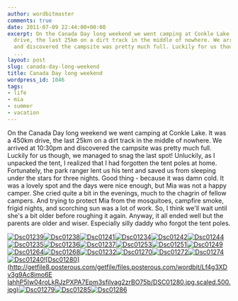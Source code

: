 ```yaml
---
author: wordbitmaster
comments: true
date: 2011-07-09 22:44:00+00:00
excerpt: On the Canada Day long weekend we went camping at Conkle Lake. It was a 450km
  drive, the last 25km on a dirt track in the middle of nowhere. We arrived at 10:30pm
  and discovered the campsite was pretty much full. Luckily for us though, we managed
  ...
layout: post
slug: canada-day-long-weekend
title: Canada Day long weekend
wordpress_id: 1046
tags:
- life
- mia
- summer
- vacation
---
```


On the Canada Day long weekend we went camping at Conkle Lake. It was a 450km drive, the last 25km on a dirt track in the middle of nowhere. We arrived at 10:30pm and discovered the campsite was pretty much full. Luckily for us though, we managed to snag the last spot! Unluckily, as I unpacked the tent, I realized that I had forgotten the tent poles at home. Fortunately, the park ranger lent us his tent and saved us from sleeping under the stars for three nights. Good thing - because it was damn cold. It was a lovely spot and the days were nice enough, but Mia was not a happy camper. She cried quite a bit in the evenings, much to the chagrin of fellow campers. And trying to protect Mia from the mosquitoes, campfire smoke, frigid nights, and scorching sun was a lot of work. So, I think we'll wait until she's a bit older before roughing it again. Anyway, it all ended well but the parents are older and wiser. Especially silly daddy who forgot the tent poles.

[![Dsc01239](http://wordbitarchives.files.wordpress.com/2013/02/dsc01239.jpg?w=300)](http://wordbitarchives.files.wordpress.com/2013/02/dsc01239.jpg)[![Dsc01238](http://wordbitarchives.files.wordpress.com/2013/02/dsc01238.jpg?w=300)](http://wordbitarchives.files.wordpress.com/2013/02/dsc01238.jpg)[![Dsc01241](http://wordbitarchives.files.wordpress.com/2013/02/dsc01241.jpg?w=300)](http://wordbitarchives.files.wordpress.com/2013/02/dsc01241.jpg)[![Dsc01234](http://wordbitarchives.files.wordpress.com/2013/02/dsc01234.jpg?w=300)](http://wordbitarchives.files.wordpress.com/2013/02/dsc01234.jpg)[![Dsc01242](http://wordbitarchives.files.wordpress.com/2013/02/dsc01242.jpg?w=225)](http://wordbitarchives.files.wordpress.com/2013/02/dsc01242.jpg)[![Dsc01244](http://wordbitarchives.files.wordpress.com/2013/02/dsc01244.jpg?w=300)](http://wordbitarchives.files.wordpress.com/2013/02/dsc01244.jpg)[![Dsc01235](http://wordbitarchives.files.wordpress.com/2013/02/dsc01235.jpg?w=300)](http://wordbitarchives.files.wordpress.com/2013/02/dsc01235.jpg)[![Dsc01236](http://wordbitarchives.files.wordpress.com/2013/02/dsc01236.jpg?w=300)](http://wordbitarchives.files.wordpress.com/2013/02/dsc01236.jpg)[![Dsc01237](http://wordbitarchives.files.wordpress.com/2013/02/dsc01237.jpg?w=300)](http://wordbitarchives.files.wordpress.com/2013/02/dsc01237.jpg)[![Dsc01253](http://wordbitarchives.files.wordpress.com/2013/02/dsc01253.jpg?w=300)](http://wordbitarchives.files.wordpress.com/2013/02/dsc01253.jpg)[![Dsc01251](http://wordbitarchives.files.wordpress.com/2013/02/dsc01251.jpg?w=300)](http://wordbitarchives.files.wordpress.com/2013/02/dsc01251.jpg)[![Dsc01249](http://wordbitarchives.files.wordpress.com/2013/02/dsc01249.jpg?w=225)](http://wordbitarchives.files.wordpress.com/2013/02/dsc01249.jpg)[![Dsc01264](http://wordbitarchives.files.wordpress.com/2013/02/dsc01264.jpg?w=300)](http://wordbitarchives.files.wordpress.com/2013/02/dsc01264.jpg)[![Dsc01268](http://wordbitarchives.files.wordpress.com/2013/02/dsc01268.jpg?w=300)](http://wordbitarchives.files.wordpress.com/2013/02/dsc01268.jpg)[![Dsc01232](http://wordbitarchives.files.wordpress.com/2013/02/dsc01232.jpg?w=300)](http://wordbitarchives.files.wordpress.com/2013/02/dsc01232.jpg)[![Dsc01270](http://wordbitarchives.files.wordpress.com/2013/02/dsc01270.jpg?w=225)](http://wordbitarchives.files.wordpress.com/2013/02/dsc01270.jpg)[![Dsc01272](http://wordbitarchives.files.wordpress.com/2013/02/dsc01272.jpg?w=225)](http://wordbitarchives.files.wordpress.com/2013/02/dsc01272.jpg)[![Dsc01274](http://wordbitarchives.files.wordpress.com/2013/02/dsc01274.jpg?w=225)](http://wordbitarchives.files.wordpress.com/2013/02/dsc01274.jpg)[![Dsc01240](http://wordbitarchives.files.wordpress.com/2013/02/dsc01240.jpg?w=300)](http://wordbitarchives.files.wordpress.com/2013/02/dsc01240.jpg)[![Dsc01280](http://getfile8.posterous.com/getfile/files.posterous.com/wordbit/Lf4g3XDv3g9Ac8imo6E
lahhP5Iw04roLkRJzPXPA7Epm3sfilvag2zrBO75b/DSC01280.jpg.scaled.500.jpg)](http://getfile7.posterous.com/getfile/files.posterous.com/wordbit/Q4a6Hf4faX9ZjKSuGHHGpdFB5bGXbfIRP5YNrGEWJVNX6VPTikKFt7d6GYFQ/DSC01280.jpg)[![Dsc01279](http://wordbitarchives.files.wordpress.com/2013/02/dsc01279.jpg?w=300)](http://wordbitarchives.files.wordpress.com/2013/02/dsc01279.jpg)[![Dsc01285](http://wordbitarchives.files.wordpress.com/2013/02/dsc01285.jpg?w=225)](http://wordbitarchives.files.wordpress.com/2013/02/dsc01285.jpg)[![Dsc01286](http://wordbitarchives.files.wordpress.com/2013/02/dsc01286.jpg?w=225)](http://wordbitarchives.files.wordpress.com/2013/02/dsc01286.jpg)
